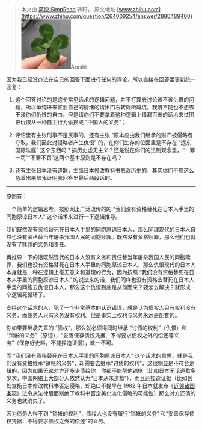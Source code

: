> 本文由 [简悦 SimpRead](http://ksria.com/simpread/) 转码， 原文地址 [www.zhihu.com](https://www.zhihu.com/question/264009254/answer/2880489400) ![dd8f6897dbc119218488e230fc434114_MD5](../assets/dd8f6897dbc119218488e230fc434114_MD5.jpg)Arashi

因为我已经没办法在自己的回答下面进行任何的评论，所以直接在回答里更新统一回复：

1. 这个回答讨论的是这句常见话术的逻辑问题，并不打算去讨论该不该仇恨的问题，所以单纯进来宣泄自己的情绪的请出门右转厕所蹲坑。我既不能也不想去干涉你们仇恨的自由，但是请你们不要拿着这种逻辑上错漏百出的话术来试图把仇恨从一种自主行为偷换成 “中国人的义务”；

2. 评论里有主张刑事不是民事的，还有主张 “原本应由我们继承的财产被侵略者夺取，我们因此对侵略者产生仇恨” 的，在你们生存的位面里是不存在 “远东国际法庭” 这个东西吗？搞历史虚无主义？还是说在你们的法制观念里，“一罪一罚”“不罪不罚”这两个基本原则是不存在吗？

3. 还有主张日本没有道歉，主张日本修改教科书篡改历史的，其实你们不用这么急着出来帮我证明我回答里最后两段话的。

* * *

原回答：

一个简单的逻辑思考，按照网上广泛流传的的 “我们没有资格替死在日本人手里的同胞原谅日本人” 这个话术来进行一下逻辑推导。

我们既然没有资格替死在日本人手里的同胞原谅日本人，那么同理现代的日本人自然也没有资格替当年屠杀我国人民的同胞赎罪。既然没有资格赎罪，那么他们也就没有了赎罪的义务和责任。

再推导一下的话既然现代的日本人没有义务和责任替当年屠杀我国人民的同胞赎罪，我们也没有资格替死在日本人手里的同胞原谅日本人，那么仇恨现代的日本人本身就是一种在逻辑上毫无意义和道理的行为，因为按照 “我们没有资格替死在日本人手里的同胞原谅日本人” 的说法来的话，我们同样也没有资格去替死在日本人手里的同胞去仇恨日本人，那么这个仇恨到底是从何而来？要怎么解决？就形成一个逻辑死循环了。

支持这个话术的人，犯了一个非常基本的认识错误，就是认为债权人只有权利没有义务，而债务人只有义务没有权利。但是事实上权利与义务永远是配套的。

你如果要继承先辈的 “债权”，那么就必须得同时继承 “讨债的权利”（仇恨）和 “销帐的义务”（原谅），“妥善保存债权凭据、不得要求债权之外的偿还等义务”（保存好史料，不能捏造证据），缺一不可。

而 “我们没有资格替死在日本人手里的同胞原谅日本人” 这个话术的意思，就是我们没有资格继承“销帐的义务”，却需要去继承“讨债的权利”，这很明显是不符合逻辑的，因为如果无论对方还多少债给你，你都不能帮他销帐（比如日本无论道歉多少次，中国网络上大部分人依然认为“日本从未道歉”），而且还捏造证据（比如到处宣扬日本修改教科书否定侵略，却绝口不提早在 1982 年日本就发布《[近邻诸国条项](https://www.zhihu.com/search?q=%E8%BF%91%E9%82%BB%E8%AF%B8%E5%9B%BD%E6%9D%A1%E9%A1%B9&search_source=Entity&hybrid_search_source=Entity&hybrid_search_extra=%7B%22sourceType%22%3A%22answer%22%2C%22sourceId%22%3A2880489400%7D)》法令从法律层面断绝了教科书否定美化淡化侵略的可能性）那么对方还债的义务也就消失了。

因为债务人得不到 “销帐的权利”，债权人也没有履行“销帐的义务” 和“妥善保存债权凭据、不得要求债权之外的偿还”的义务。
